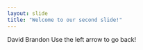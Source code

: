 ```yaml
---
layout: slide
title: "Welcome to our second slide!"
---
```

David Brandon
Use the left arrow to go back!
